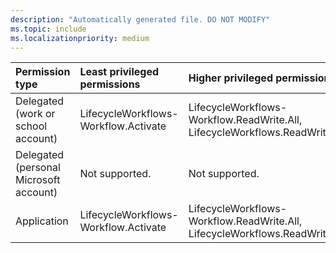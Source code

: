 ```yaml
---
description: "Automatically generated file. DO NOT MODIFY"
ms.topic: include
ms.localizationpriority: medium
---
```


|Permission type|Least privileged permissions|Higher privileged permissions|
|:---|:---|:---|
|Delegated (work or school account)|LifecycleWorkflows-Workflow.Activate|LifecycleWorkflows-Workflow.ReadWrite.All, LifecycleWorkflows.ReadWrite.All|
|Delegated (personal Microsoft account)|Not supported.|Not supported.|
|Application|LifecycleWorkflows-Workflow.Activate|LifecycleWorkflows-Workflow.ReadWrite.All, LifecycleWorkflows.ReadWrite.All|

